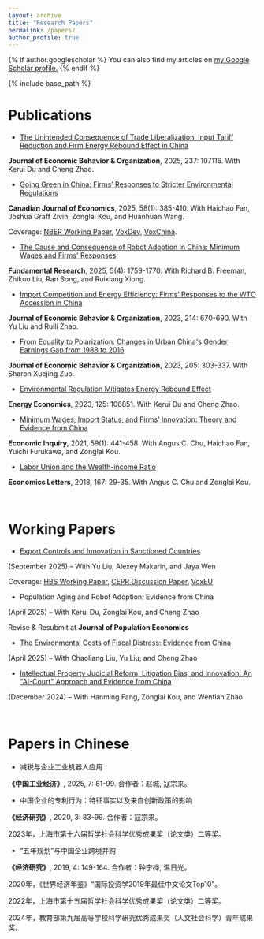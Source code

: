 ```yaml
---
layout: archive
title: "Research Papers"
permalink: /papers/
author_profile: true
---
```


{% if author.googlescholar %}
  You can also find my articles on <u><a href="{{author.googlescholar}}">my Google Scholar profile</a>.</u>
{% endif %}

{% include base_path %}

Publications
=====
* [The Unintended Consequence of Trade Liberalization: Input Tariff Reduction and Firm Energy Rebound Effect in China](https://www.sciencedirect.com/science/article/pii/S0167268125002355)

**Journal of Economic Behavior & Organization**, 2025, 237: 107116. With Kerui Du and Cheng Zhao.  

* [Going Green in China: Firms’ Responses to Stricter Environmental Regulations](https://onlinelibrary.wiley.com/doi/full/10.1111/caje.12756)

**Canadian Journal of Economics**, 2025, 58(1): 385-410. With Haichao Fan, Joshua Graff Zivin, Zonglai Kou, and Huanhuan Wang. 

Coverage: [NBER Working Paper](https://www.nber.org/papers/w26540), [VoxDev](https://voxdev.org/topic/energy-environment/going-green-china-firms-responses-stricter-environmental-regulations), [VoxChina](https://voxchina.org/show-3-176.html).

* [The Cause and Consequence of Robot Adoption in China: Minimum Wages and Firms' Responses](https://www.sciencedirect.com/science/article/pii/S2667325824000931)

**Fundamental Research**, 2025, 5(4): 1759-1770.  With Richard B. Freeman, Zhikuo Liu, Ran Song, and Ruixiang Xiong. 

* [Import Competition and Energy Efficiency: Firms’ Responses to the WTO Accession in China](https://www.sciencedirect.com/science/article/abs/pii/S0167268123002913)

**Journal of Economic Behavior & Organization**, 2023, 214: 670-690.  With Yu Liu and Ruili Zhao.

* [From Equality to Polarization: Changes in Urban China's Gender Earnings Gap from 1988 to 2016](https://www.sciencedirect.com/science/article/pii/S0167268122004139)

**Journal of Economic Behavior & Organization**, 2023,  205: 303-337. With Sharon Xuejing Zuo.

* [Environmental Regulation Mitigates Energy Rebound Effect](https://www.sciencedirect.com/science/article/pii/S0140988323003493)

**Energy Economics**, 2023, 125: 106851. With Kerui Du and Cheng Zhao.

* [Minimum Wages, Import Status, and Firms’ Innovation: Theory and Evidence from China](https://onlinelibrary.wiley.com/doi/full/10.1111/ecin.12933)

**Economic Inquiry**, 2021, 59(1): 441-458. With Angus C. Chu, Haichao Fan, Yuichi Furukawa, and Zonglai Kou.

* [Labor Union and the Wealth-income Ratio](https://www.sciencedirect.com/science/article/abs/pii/S0165176518300715?fr=RR-2&ref=pdf_download&rr=8166acde7eab5e5e)

**Economics Letters**, 2018, 167: 29-35. With Angus C. Chu and Zonglai Kou.

<br>

Working Papers
=====
* [Export Controls and Innovation in Sanctioned Countries](https://www.hbs.edu/ris/Publication%20Files/25-004_ad1ef401-a40c-4e3b-b123-8a61c5e77007.pdf)

(September 2025) – With Yu Liu, Alexey Makarin, and Jaya Wen

Coverage: [HBS Working Paper](https://www.hbs.edu/faculty/Pages/item.aspx?num=66221), [CEPR Discussion Paper](https://cepr.org/publications/dp20690), [VoxEU](https://cepr.org/voxeu/columns/why-export-controls-accelerate-innovation-evidence-2007-us-china-rule)

* Population Aging and Robot Adoption: Evidence from China

(April 2025) – With Kerui Du, Zonglai Kou, and Cheng Zhao

Revise & Resubmit at **Journal of Population Economics**

* [The Environmental Costs of Fiscal Distress: Evidence from China](https://papers.ssrn.com/sol3/papers.cfm?abstract_id=5096325)

(April 2025) – With Chaoliang Liu, Yu Liu, and Cheng Zhao 

* [Intellectual Property Judicial Reform, Litigation Bias, and Innovation: An "AI-Court" Approach and Evidence from China](https://papers.ssrn.com/sol3/papers.cfm?abstract_id=5076529)

(December 2024) – With Hanming Fang, Zonglai Kou, and Wentian Zhao 


<!--* Outward FDI to Elude

(February 2025) – With Kerui Du, Zonglai Kou, and Yi Luo - Working Paper-->

<!--* Green Credit and Green Product Innovation: The Role of Deterrent Effect

(September 2024) – With Kerui Du, Zonglai Kou, and Yi Luo - Working Paper-->


<br>

Papers in Chinese
=====

* 减税与企业工业机器人应用

**《中国工业经济》**, 2025, 7: 81-99. 合作者：赵城, 寇宗来。

* 中国企业的专利行为：特征事实以及来自创新政策的影响

**《经济研究》**, 2020, 3: 83-99. 合作者：寇宗来。

2023年，上海市第十六届哲学社会科学优秀成果奖（论文类）二等奖。

* “五年规划”与中国企业跨境并购

**《经济研究》**, 2019, 4: 149-164. 合作者：钟宁桦, 温日光。

2020年，《世界经济年鉴》“国际投资学2019年最佳中文论文Top10”。

2022年，上海市第十五届哲学社会科学优秀成果奖（论文类）二等奖。

2024年，教育部第九届高等学校科学研究优秀成果奖（人文社会科学）青年成果奖。
